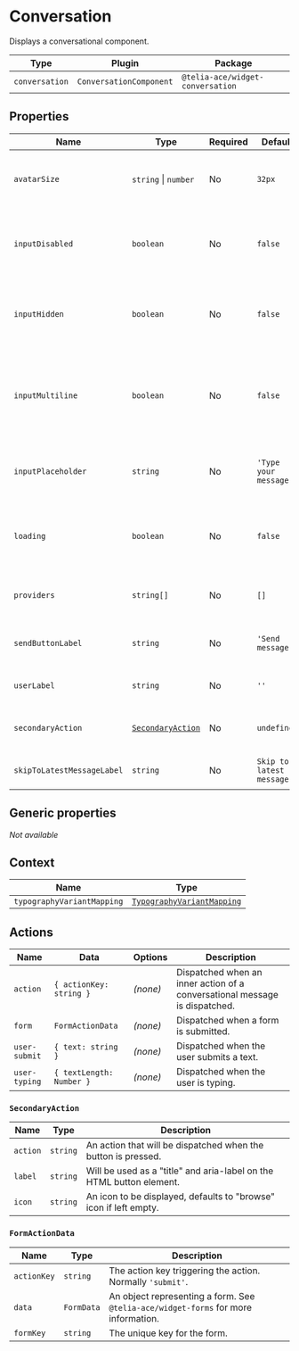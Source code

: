 # Conversation

Displays a conversational component.

| Type           | Plugin                  | Package                          |
| -------------- | ----------------------- | -------------------------------- |
| `conversation` | `ConversationComponent` | `@telia-ace/widget-conversation` |

## Properties

| Name                       | Type                                  | Required | Default                  | Description                                                                         |
| -------------------------- | ------------------------------------- | -------- | ------------------------ | ----------------------------------------------------------------------------------- |
| `avatarSize`               | `string` \| `number`                  | No       | `32px`                   | Size, as a CSS `width` property, of the agent's avatar.                             |
| `inputDisabled`            | `boolean`                             | No       | `false`                  | Decides if the input element should be disabled or not.                             |
| `inputHidden`              | `boolean`                             | No       | `false`                  | Decides if the input element should be hidden or not.                               |
| `inputMultiline`           | `boolean`                             | No       | `false`                  | Decides if the input element should wrap content and render multiple lines of text. |
| `inputPlaceholder`         | `string`                              | No       | `'Type your message'`    | The placeholder text of the input element.                                          |
| `loading`                  | `boolean`                             | No       | `false`                  | Decides if the conversation is currently loading data or not.                       |
| `providers`                | `string[]`                            | No       | `[]`                     | List of provider keys for the component.                                            |
| `sendButtonLabel`          | `string`                              | No       | `'Send message'`         | Tooltip shown when hovering the send button.                                        |
| `userLabel`                | `string`                              | No       | `''`                     | Name of the use in the conversation.                                                |
| `secondaryAction`          | [`SecondaryAction`](#secondaryaction) | No       | `undefined`              | Optional secondary action button.                                                   |
| `skipToLatestMessageLabel` | `string`                              | No       | `Skip to latest message` | Text for link to latest message.                                                    |

## Generic properties

_Not available_

## Context

| Name                       | Type                                                                                           |
| -------------------------- | ---------------------------------------------------------------------------------------------- |
| `typographyVariantMapping` | [`TypographyVariantMapping`](/component-reference/context-properties#typographyvariantmapping) |

## Actions

| Name          | Data                     | Options  | Description                                                                |
| ------------- | ------------------------ | -------- | -------------------------------------------------------------------------- |
| `action`      | `{ actionKey: string }`  | _(none)_ | Dispatched when an inner action of a conversational message is dispatched. |
| `form`        | `FormActionData`         | _(none)_ | Dispatched when a form is submitted.                                       |
| `user-submit` | `{ text: string }`       | _(none)_ | Dispatched when the user submits a text.                                   |
| `user-typing` | `{ textLength: Number }` | _(none)_ | Dispatched when the user is typing.                                        |

### `SecondaryAction`

| Name     | Type     | Description                                                          |
| -------- | -------- | -------------------------------------------------------------------- |
| `action` | `string` | An action that will be dispatched when the button is pressed.        |
| `label`  | `string` | Will be used as a "title" and aria-label on the HTML button element. |
| `icon`   | `string` | An icon to be displayed, defaults to "browse" icon if left empty.    |

### `FormActionData`

| Name        | Type       | Description                                                                        |
| ----------- | ---------- | ---------------------------------------------------------------------------------- |
| `actionKey` | `string`   | The action key triggering the action. Normally `'submit'`.                         |
| `data`      | `FormData` | An object representing a form. See `@telia-ace/widget-forms` for more information. |
| `formKey`   | `string`   | The unique key for the form.                                                       |
